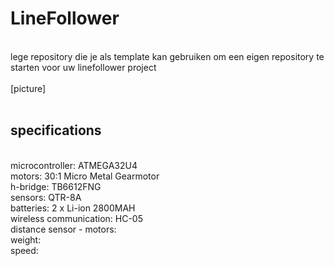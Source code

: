 # LineFollower
<br />
lege repository die je als template kan gebruiken om een eigen repository te starten voor uw linefollower project
<br />
<br />
[picture]
<br />
<br />
  
## specifications
<br />
microcontroller: ATMEGA32U4
<br />
motors: 30:1 Micro Metal Gearmotor
<br />
h-bridge: TB6612FNG
<br />
sensors: QTR-8A
<br />
batteries: 2 x Li-ion 2800MAH
<br />
wireless communication: HC-05
<br />
distance sensor - motors: 
<br />
weight:
<br />
speed: 
<br />
